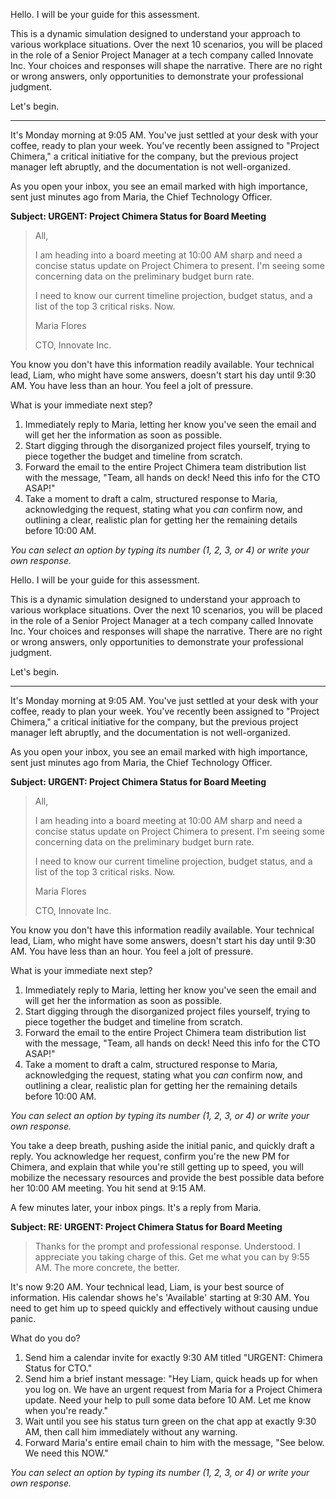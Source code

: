  

Hello. I will be your guide for this assessment.

This is a dynamic simulation designed to understand your approach to various workplace situations. Over the next 10 scenarios, you will be placed in the role of a Senior Project Manager at a tech company called Innovate Inc. Your choices and responses will shape the narrative. There are no right or wrong answers, only opportunities to demonstrate your professional judgment.

Let's begin.

***

It's Monday morning at 9:05 AM. You've just settled at your desk with your coffee, ready to plan your week. You've recently been assigned to "Project Chimera," a critical initiative for the company, but the previous project manager left abruptly, and the documentation is not well-organized.

As you open your inbox, you see an email marked with high importance, sent just minutes ago from Maria, the Chief Technology Officer.

**Subject: URGENT: Project Chimera Status for Board Meeting**

> All,
>
> I am heading into a board meeting at 10:00 AM sharp and need a concise status update on Project Chimera to present. I'm seeing some concerning data on the preliminary budget burn rate.
>
> I need to know our current timeline projection, budget status, and a list of the top 3 critical risks. Now.
>
> Maria Flores
>
> CTO, Innovate Inc.

You know you don't have this information readily available. Your technical lead, Liam, who might have some answers, doesn't start his day until 9:30 AM. You have less than an hour. You feel a jolt of pressure.

What is your immediate next step?

1.  Immediately reply to Maria, letting her know you've seen the email and will get her the information as soon as possible.
2.  Start digging through the disorganized project files yourself, trying to piece together the budget and timeline from scratch.
3.  Forward the email to the entire Project Chimera team distribution list with the message, "Team, all hands on deck! Need this info for the CTO ASAP!"
4.  Take a moment to draft a calm, structured response to Maria, acknowledging the request, stating what you *can* confirm now, and outlining a clear, realistic plan for getting her the remaining details before 10:00 AM.

*You can select an option by typing its number (1, 2, 3, or 4) or write your own response.*
 

Hello. I will be your guide for this assessment.

This is a dynamic simulation designed to understand your approach to various workplace situations. Over the next 10 scenarios, you will be placed in the role of a Senior Project Manager at a tech company called Innovate Inc. Your choices and responses will shape the narrative. There are no right or wrong answers, only opportunities to demonstrate your professional judgment.

Let's begin.

***

It's Monday morning at 9:05 AM. You've just settled at your desk with your coffee, ready to plan your week. You've recently been assigned to "Project Chimera," a critical initiative for the company, but the previous project manager left abruptly, and the documentation is not well-organized.

As you open your inbox, you see an email marked with high importance, sent just minutes ago from Maria, the Chief Technology Officer.

**Subject: URGENT: Project Chimera Status for Board Meeting**

> All,
>
> I am heading into a board meeting at 10:00 AM sharp and need a concise status update on Project Chimera to present. I'm seeing some concerning data on the preliminary budget burn rate.
>
> I need to know our current timeline projection, budget status, and a list of the top 3 critical risks. Now.
>
> Maria Flores
>
> CTO, Innovate Inc.

You know you don't have this information readily available. Your technical lead, Liam, who might have some answers, doesn't start his day until 9:30 AM. You have less than an hour. You feel a jolt of pressure.

What is your immediate next step?

1.  Immediately reply to Maria, letting her know you've seen the email and will get her the information as soon as possible.
2.  Start digging through the disorganized project files yourself, trying to piece together the budget and timeline from scratch.
3.  Forward the email to the entire Project Chimera team distribution list with the message, "Team, all hands on deck! Need this info for the CTO ASAP!"
4.  Take a moment to draft a calm, structured response to Maria, acknowledging the request, stating what you *can* confirm now, and outlining a clear, realistic plan for getting her the remaining details before 10:00 AM.

*You can select an option by typing its number (1, 2, 3, or 4) or write your own response.*
 

You take a deep breath, pushing aside the initial panic, and quickly draft a reply. You acknowledge her request, confirm you're the new PM for Chimera, and explain that while you're still getting up to speed, you will mobilize the necessary resources and provide the best possible data before her 10:00 AM meeting. You hit send at 9:15 AM.

A few minutes later, your inbox pings. It's a reply from Maria.

**Subject: RE: URGENT: Project Chimera Status for Board Meeting**

> Thanks for the prompt and professional response. Understood. I appreciate you taking charge of this. Get me what you can by 9:55 AM. The more concrete, the better.

It's now 9:20 AM. Your technical lead, Liam, is your best source of information. His calendar shows he's 'Available' starting at 9:30 AM. You need to get him up to speed quickly and effectively without causing undue panic.

What do you do?

1.  Send him a calendar invite for exactly 9:30 AM titled "URGENT: Chimera Status for CTO."
2.  Send him a brief instant message: "Hey Liam, quick heads up for when you log on. We have an urgent request from Maria for a Project Chimera update. Need your help to pull some data before 10 AM. Let me know when you're ready."
3.  Wait until you see his status turn green on the chat app at exactly 9:30 AM, then call him immediately without any warning.
4.  Forward Maria's entire email chain to him with the message, "See below. We need this NOW."

*You can select an option by typing its number (1, 2, 3, or 4) or write your own response.*
